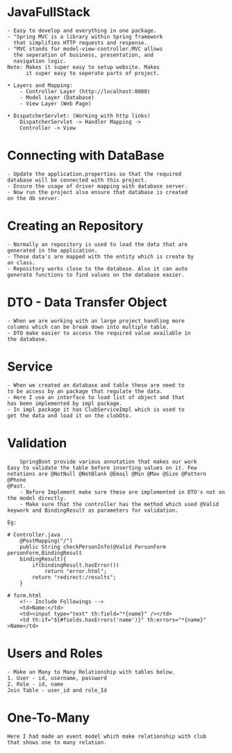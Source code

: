# JavaFullStack
    - Easy to develop and everything in one package.
    - "Spring MVC is a library within Spring framework
      that simplifies HTTP requests and response.
    - "MVC stands for model-view-controller.MVC allows
      the seperation of business, presentation, and 
      navigation logic.
    Note: Makes it super easy to setup website. Makes
          it super easy to seperate parts of project.

    • Layers and Mapping:
        - Controller Layer (http://localhost:8080)
        - Model Layer (Database)
        - View Layer (Web Page)
    
    • DispatcherServlet: (Working with http links)
        DispatcherServlet -> Handler Mapping -> 
        Controller -> View

# Connecting with DataBase
    - Update the application.properties so that the required 
    database will be connected with this project.
    - Ensure the usage of driver mapping with database server.
    - Now run the project also ensure that database is created
    on the db server.

# Creating an Repository
    - Normally an repository is used to load the data that are
    generated in the application.
    - Those data's are mapped with the entity which is create by
    an class.
    - Repository works close to the database. Also it can auto
    generate functions to find values on the database easier.

# DTO - Data Transfer Object
    - When we are working with an large project handling more 
    columns which can be break down into multiple table.
    - DTO make easier to access the required value available in 
    the database.

# Service
    - When we created an database and table these are need to 
    to be access by an package that regulate the data.
    - Here I use an interface to load list of object and that
    has been implemented by impl package.
    - In impl package it has ClubServiceImpl which is used to
    get the data and load it on the clobDto.

# Validation
        SpringBoot provide various annotation that makes our work
    Easy to validate the table before inserting values on it. Few
    notations are @NotNull @NotBlank @Email @Min @Max @Size @Pattern @Phone
    @Past.
        - Before Implement make sure these are implemented in DTO's not on
    the model directly.
        - Make sure that the controller has the method which used @Valid 
    keywork and BindingResult as parameters for validation.

    Eg:
        
    # Controller.java
        @PostMapping("/")
        public String checkPersonInfo(@Valid PersonForm personForm,BindingResult
        bindingResult){
            if(bindingResult.hasError())
                return "error.html";
            return "redirect:/results";
        }
    
    # form.html
        <!-- Include Followings -->
        <td>Name:</td>
        <td><input type="text" th:field="*{name}" /></td>
        <td th:if="${#fields.hasErrors('name')}" th:errors="*{name}" >Name</td>

# Users and Roles
    - Make an Many to Many Relationship with tables below.
    1. User - id, username, password
    2. Role - id, name
    Join Table - user_id and role_Id

# One-To-Many
    Here I had made an event model which make relationship with club
    that shows one to many relation.
    